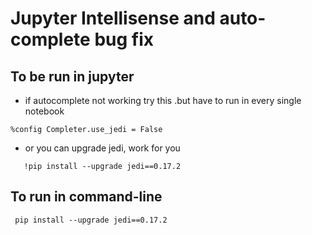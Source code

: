 # Jupyter Intellisense and auto-complete bug fix

## To be run in jupyter 
- if autocomplete not working try this .but have to run in every single notebook

```
%config Completer.use_jedi = False
```

-  or you can upgrade jedi, work for you

```Jupyter Notebook
   !pip install --upgrade jedi==0.17.2
```


## To run in command-line
```Shell
 pip install --upgrade jedi==0.17.2
```

